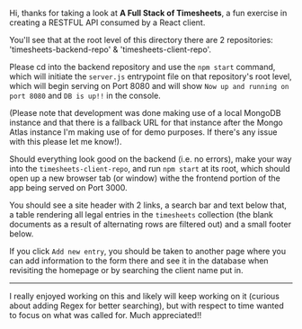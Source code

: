 
Hi, thanks for taking a look at **A Full Stack of Timesheets**, a fun exercise in creating a RESTFUL API consumed by a React client.

You'll see that at the root level of this directory there are 2 repositories: 'timesheets-backend-repo' & 'timesheets-client-repo'.

Please cd into the backend repository and use the `npm start` command, which will initiate the `server.js` entrypoint file on that repository's root level, which will begin serving on Port 8080 and will show `Now up and running on port 8080`
and `DB is up!!` in the console.

(Please note that development was done making use of a local MongoDB instance and that there is a fallback URL for that instance after the Mongo Atlas instance I'm making use of for demo purposes. If there's any issue with this please let me know!).

Should everything look good on the backend (i.e. no errors), make your way into the `timesheets-client-repo`, and run `npm start` at its root, which should open up a new browser tab (or window) withe the frontend portion of the app being served on Port 3000.

You should see a site header with 2 links, a search bar and text below that, a table rendering all legal entries in the `timesheets` collection (the blank documents as a result of alternating rows are filtered out) and a small footer below.

If you click `Add new entry`, you should be taken to another page where you can add information to the form there and see it in the database when revisiting the homepage or by searching the client name put in.

*****************

I really enjoyed working on this and likely will keep working on it (curious about adding Regex for better searching), but with respect to time wanted to focus on what was called for. Much appreciated!!
